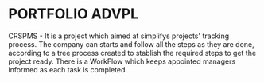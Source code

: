 # PORTFOLIO ADVPL
CRSPMS - It is a project which aimed at simplifys projects' tracking process. The company can starts and follow all the steps as they are done, according to a tree process created to stablish the required steps to get the project ready. There is a WorkFlow which keeps appointed managers informed as each task is completed. 
